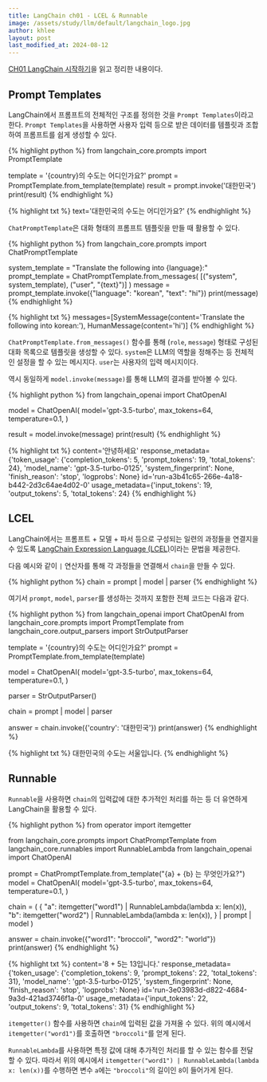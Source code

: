 ```yaml
---
title: LangChain ch01 - LCEL & Runnable
image: /assets/study/llm/default/langchain_logo.jpg
author: khlee
layout: post
last_modified_at: 2024-08-12
---
```


[CH01 LangChain 시작하기](https://wikidocs.net/233341)을 읽고 정리한 내용이다.

## Prompt Templates

LangChain에서 프롬프트의 전체적인 구조를 정의한 것을 `Prompt Templates`이라고 한다. `Prompt Templates`을 사용하면 사용자 입력 등으로 받은 데이터를 템플릿과 조합하여 프롬프트를 쉽게 생성할 수 있다.

{% highlight python %}
from langchain_core.prompts import PromptTemplate

template = '{country}의 수도는 어디인가요?'
prompt = PromptTemplate.from_template(template)
result = prompt.invoke('대한민국')
print(result)
{% endhighlight %}

{% highlight txt %}
text='대한민국의 수도는 어디인가요?'
{% endhighlight %}

`ChatPromptTemplate`은 대화 형태의 프롬프트 템플릿을 만들 때 활용할 수 있다.

{% highlight python %}
from langchain_core.prompts import ChatPromptTemplate

system_template = "Translate the following into {language}:"
prompt_template = ChatPromptTemplate.from_messages(
    [("system", system_template), ("user", "{text}")]
)
message = prompt_template.invoke({"language": "korean", "text": "hi"})
print(message)
{% endhighlight %}

{% highlight txt %}
messages=[SystemMessage(content='Translate the following into korean:'), HumanMessage(content='hi')]
{% endhighlight %}

`ChatPromptTemplate.from_messages()` 함수를 통해 (`role`, `message`) 형태로 구성된 대화 목록으로 템플릿을 생성할 수 있다. `system`은 LLM의 역할을 정해주는 등 전체적인 설정을 할 수 있는 메시지다. `user`는 사용자의 입력 메시지이다.

역시 동일하게 `model.invoke(message)`를 통해 LLM의 결과를 받아볼 수 있다.

{% highlight python %}
from langchain_openai import ChatOpenAI

model = ChatOpenAI(
    model='gpt-3.5-turbo',
    max_tokens=64,
    temperature=0.1,
)

result = model.invoke(message)
print(result)
{% endhighlight %}

{% highlight txt %}
content='안녕하세요' response_metadata={'token_usage': {'completion_tokens': 5, 'prompt_tokens': 19, 'total_tokens': 24}, 'model_name': 'gpt-3.5-turbo-0125', 'system_fingerprint': None, 'finish_reason': 'stop', 'logprobs': None} id='run-a3b41c65-266e-4a18-b442-2d3c64ae4d02-0' usage_metadata={'input_tokens': 19, 'output_tokens': 5, 'total_tokens': 24}
{% endhighlight %}

## LCEL

LangChain에서는 프롬프트 + 모델 + 파서 등으로 구성되는 일련의 과정들을 연결지을 수 있도록 [LangChain Expression Language (LCEL)](https://python.langchain.com/v0.2/docs/concepts/#langchain-expression-language-lcel)이라는 문법을 제공한다.

다음 예시와 같이 `|` 연산자를 통해 각 과정들을 연결해서 `chain`을 만들 수 있다.

{% highlight python %}
chain = prompt | model | parser
{% endhighlight %}

여기서 `prompt`, `model`, `parser`를 생성하는 것까지 포함한 전체 코드는 다음과 같다.

{% highlight python %}
from langchain_openai import ChatOpenAI
from langchain_core.prompts import PromptTemplate
from langchain_core.output_parsers import StrOutputParser

template = '{country}의 수도는 어디인가요?'
prompt = PromptTemplate.from_template(template)

model = ChatOpenAI(
    model='gpt-3.5-turbo',
    max_tokens=64,
    temperature=0.1,
)

parser = StrOutputParser()

chain = prompt | model | parser

answer = chain.invoke({'country': '대한민국'})
print(answer)
{% endhighlight %}

{% highlight txt %}
대한민국의 수도는 서울입니다.
{% endhighlight %}

## Runnable

`Runnable`을 사용하면 `chain`의 입력값에 대한 추가적인 처리를 하는 등 더 유연하게 LangChain을 활용할 수 있다.

{% highlight python %}
from operator import itemgetter

from langchain_core.prompts import ChatPromptTemplate
from langchain_core.runnables import RunnableLambda
from langchain_openai import ChatOpenAI

prompt = ChatPromptTemplate.from_template("{a} + {b} 는 무엇인가요?")
model = ChatOpenAI(
    model='gpt-3.5-turbo',
    max_tokens=64,
    temperature=0.1,
)

chain = (
    {
        "a": itemgetter("word1") | RunnableLambda(lambda x: len(x)),
        "b": itemgetter("word2") | RunnableLambda(lambda x: len(x)),
    }
    | prompt
    | model
)

answer = chain.invoke({"word1": "broccoli", "word2": "world"})
print(answer)
{% endhighlight %}

{% highlight txt %}
content='8 + 5는 13입니다.' response_metadata={'token_usage': {'completion_tokens': 9, 'prompt_tokens': 22, 'total_tokens': 31}, 'model_name': 'gpt-3.5-turbo-0125', 'system_fingerprint': None, 'finish_reason': 'stop', 'logprobs': None} id='run-3e03983d-d822-4684-9a3d-421ad3746f1a-0' usage_metadata={'input_tokens': 22, 'output_tokens': 9, 'total_tokens': 31}
{% endhighlight %}

`itemgetter()` 함수를 사용하면 `chain`에 입력된 값을 가져올 수 있다. 위의 예시에서 `itemgetter("word1")`를 호출하면 `"broccoli"`를 얻게 된다.

`RunnableLambda`를 사용하면 특정 값에 대해 추가적인 처리를 할 수 있는 함수를 전달할 수 있다. 따라서 위의 예시에서 `itemgetter("word1") | RunnableLambda(lambda x: len(x))`를 수행하면 변수 `a`에는 `"broccoli"`의 길이인 `8`이 들어가게 된다.

